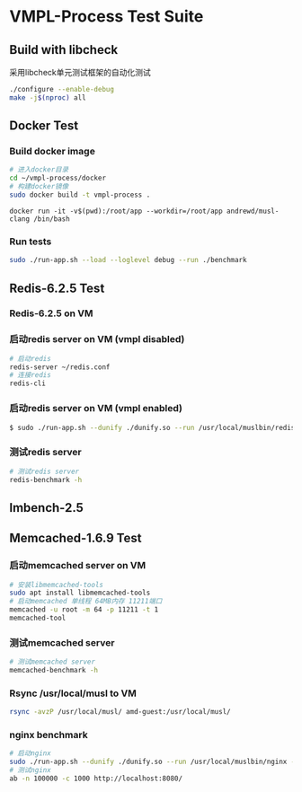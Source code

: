 # VMPL-Process Test Suite

## Build with libcheck

采用libcheck单元测试框架的自动化测试

```bash
./configure --enable-debug
make -j$(nproc) all
```

## Docker Test
### Build docker image
~~~bash
# 进入docker目录
cd ~/vmpl-process/docker
# 构建docker镜像
sudo docker build -t vmpl-process .
~~~

```
docker run -it -v$(pwd):/root/app --workdir=/root/app andrewd/musl-clang /bin/bash
```

### Run tests

```bash
sudo ./run-app.sh --load --loglevel debug --run ./benchmark
```

## Redis-6.2.5 Test
### Redis-6.2.5 on VM
### 启动redis server on VM (vmpl disabled)

```bash
# 启动redis
redis-server ~/redis.conf
# 连接redis
redis-cli
```

### 启动redis server on VM (vmpl enabled)

```bash
$ sudo ./run-app.sh --dunify ./dunify.so --run /usr/local/muslbin/redis-server ./redis.conf
```

### 测试redis server

```bash
# 测试redis server
redis-benchmark -h
```

## lmbench-2.5
## Memcached-1.6.9 Test
### 启动memcached server on VM

```bash
# 安装libmemcached-tools
sudo apt install libmemcached-tools
# 启动memcached 单线程 64MB内存 11211端口
memcached -u root -m 64 -p 11211 -t 1
memcached-tool
```

### 测试memcached server

```bash
# 测试memcached server
memcached-benchmark -h
```

### Rsync /usr/local/musl to VM

```bash
rsync -avzP /usr/local/musl/ amd-guest:/usr/local/musl/
```

### nginx benchmark
```bash
# 启动nginx
sudo ./run-app.sh --dunify ./dunify.so --run /usr/local/muslbin/nginx -c /usr/local/musl/etc/nginx/nginx.conf
# 测试nginx
ab -n 100000 -c 1000 http://localhost:8080/
```